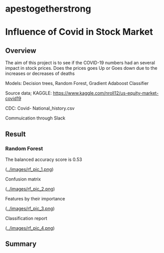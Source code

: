 # apestogetherstrong

# Influence of Covid in Stock Market 

## Overview

The aim of this project is to see if the COVID-19 numbers had an several impact in stock prices. Does the prices goes Up or Goes down due to the increases or decreases of deaths

Models: Decision trees, Random Forest, Gradient Adaboost Classifier

Source data; KAGGLE: https://www.kaggle.com/nroll12/us-equity-market-covid19

CDC: Covid- National_history.csv

Commuication through Slack

## Result

### Random Forest
The balanced accuracy score is 0.53

([../images/rf_pic_1.png](https://github.com/joeapodaca/apestogetherstrong/blob/Andres/images/rf_pic_1.png))

Confusion matrix

([../images/rf_pic_2.png](https://github.com/joeapodaca/apestogetherstrong/blob/Andres/images/rf_pic_2.png))

Features by their importance

([../images/rf_pic_3.png](https://github.com/joeapodaca/apestogetherstrong/blob/Andres/images/rf_pic_3.png))

Classification report

([../images/rf_pic_4.png](https://github.com/joeapodaca/apestogetherstrong/blob/Andres/images/rf_pic_4.png))





## Summary
